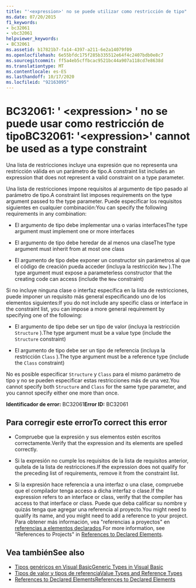```yaml
---
title: "'<expression>' no se puede utilizar como restricción de tipo"
ms.date: 07/20/2015
f1_keywords:
- bc32061
- vbc32061
helpviewer_keywords:
- BC32061
ms.assetid: b17821b7-fa14-4397-a211-6e2a14079f09
ms.openlocfilehash: 6e55bfdc175f285b335512e64f4c2407bdb0e8c7
ms.sourcegitcommit: ff5a4eb5cffbcac9521bc44a907a118cd7e8638d
ms.translationtype: MT
ms.contentlocale: es-ES
ms.lasthandoff: 10/17/2020
ms.locfileid: "92163095"
---
```

# <a name="bc32061-expression-cannot-be-used-as-a-type-constraint"></a><span data-ttu-id="a2d1e-102">BC32061: ' \<expression> ' no se puede usar como restricción de tipo</span><span class="sxs-lookup"><span data-stu-id="a2d1e-102">BC32061: '\<expression>' cannot be used as a type constraint</span></span>

<span data-ttu-id="a2d1e-103">Una lista de restricciones incluye una expresión que no representa una restricción válida en un parámetro de tipo.</span><span class="sxs-lookup"><span data-stu-id="a2d1e-103">A constraint list includes an expression that does not represent a valid constraint on a type parameter.</span></span>

 <span data-ttu-id="a2d1e-104">Una lista de restricciones impone requisitos al argumento de tipo pasado al parámetro de tipo.</span><span class="sxs-lookup"><span data-stu-id="a2d1e-104">A constraint list imposes requirements on the type argument passed to the type parameter.</span></span> <span data-ttu-id="a2d1e-105">Puede especificar los requisitos siguientes en cualquier combinación:</span><span class="sxs-lookup"><span data-stu-id="a2d1e-105">You can specify the following requirements in any combination:</span></span>

- <span data-ttu-id="a2d1e-106">El argumento de tipo debe implementar una o varias interfaces</span><span class="sxs-lookup"><span data-stu-id="a2d1e-106">The type argument must implement one or more interfaces</span></span>

- <span data-ttu-id="a2d1e-107">El argumento de tipo debe heredar de al menos una clase</span><span class="sxs-lookup"><span data-stu-id="a2d1e-107">The type argument must inherit from at most one class</span></span>

- <span data-ttu-id="a2d1e-108">El argumento de tipo debe exponer un constructor sin parámetros al que el código de creación pueda acceder (incluya la restricción `New` ).</span><span class="sxs-lookup"><span data-stu-id="a2d1e-108">The type argument must expose a parameterless constructor that the creating code can access (include the `New` constraint)</span></span>

 <span data-ttu-id="a2d1e-109">Si no incluye ninguna clase o interfaz específica en la lista de restricciones, puede imponer un requisito más general especificando uno de los elementos siguientes:</span><span class="sxs-lookup"><span data-stu-id="a2d1e-109">If you do not include any specific class or interface in the constraint list, you can impose a more general requirement by specifying one of the following:</span></span>

- <span data-ttu-id="a2d1e-110">El argumento de tipo debe ser un tipo de valor (incluya la restricción `Structure` ).</span><span class="sxs-lookup"><span data-stu-id="a2d1e-110">The type argument must be a value type (include the `Structure` constraint)</span></span>

- <span data-ttu-id="a2d1e-111">El argumento de tipo debe ser un tipo de referencia (incluya la restricción `Class` ).</span><span class="sxs-lookup"><span data-stu-id="a2d1e-111">The type argument must be a reference type (include the `Class` constraint)</span></span>

 <span data-ttu-id="a2d1e-112">No es posible especificar `Structure` y `Class` para el mismo parámetro de tipo y no se pueden especificar estas restricciones más de una vez.</span><span class="sxs-lookup"><span data-stu-id="a2d1e-112">You cannot specify both `Structure` and `Class` for the same type parameter, and you cannot specify either one more than once.</span></span>

 <span data-ttu-id="a2d1e-113">**Identificador de error:** BC32061</span><span class="sxs-lookup"><span data-stu-id="a2d1e-113">**Error ID:** BC32061</span></span>

## <a name="to-correct-this-error"></a><span data-ttu-id="a2d1e-114">Para corregir este error</span><span class="sxs-lookup"><span data-stu-id="a2d1e-114">To correct this error</span></span>

- <span data-ttu-id="a2d1e-115">Compruebe que la expresión y sus elementos estén escritos correctamente.</span><span class="sxs-lookup"><span data-stu-id="a2d1e-115">Verify that the expression and its elements are spelled correctly.</span></span>

- <span data-ttu-id="a2d1e-116">Si la expresión no cumple los requisitos de la lista de requisitos anterior, quítela de la lista de restricciones.</span><span class="sxs-lookup"><span data-stu-id="a2d1e-116">If the expression does not qualify for the preceding list of requirements, remove it from the constraint list.</span></span>

- <span data-ttu-id="a2d1e-117">Si la expresión hace referencia a una interfaz o una clase, compruebe que el compilador tenga acceso a dicha interfaz o clase.</span><span class="sxs-lookup"><span data-stu-id="a2d1e-117">If the expression refers to an interface or class, verify that the compiler has access to that interface or class.</span></span> <span data-ttu-id="a2d1e-118">Puede que deba calificar su nombre y quizás tenga que agregar una referencia al proyecto.</span><span class="sxs-lookup"><span data-stu-id="a2d1e-118">You might need to qualify its name, and you might need to add a reference to your project.</span></span> <span data-ttu-id="a2d1e-119">Para obtener más información, vea "referencias a proyectos" en [referencias a elementos declarados](../../programming-guide/language-features/declared-elements/references-to-declared-elements.md).</span><span class="sxs-lookup"><span data-stu-id="a2d1e-119">For more information, see "References to Projects" in [References to Declared Elements](../../programming-guide/language-features/declared-elements/references-to-declared-elements.md).</span></span>

## <a name="see-also"></a><span data-ttu-id="a2d1e-120">Vea también</span><span class="sxs-lookup"><span data-stu-id="a2d1e-120">See also</span></span>

- [<span data-ttu-id="a2d1e-121">Tipos genéricos en Visual Basic</span><span class="sxs-lookup"><span data-stu-id="a2d1e-121">Generic Types in Visual Basic</span></span>](../../programming-guide/language-features/data-types/generic-types.md)
- [<span data-ttu-id="a2d1e-122">Tipos de valor y tipos de referencia</span><span class="sxs-lookup"><span data-stu-id="a2d1e-122">Value Types and Reference Types</span></span>](../../programming-guide/language-features/data-types/value-types-and-reference-types.md)
- [<span data-ttu-id="a2d1e-123">References to Declared Elements</span><span class="sxs-lookup"><span data-stu-id="a2d1e-123">References to Declared Elements</span></span>](../../programming-guide/language-features/declared-elements/references-to-declared-elements.md)
